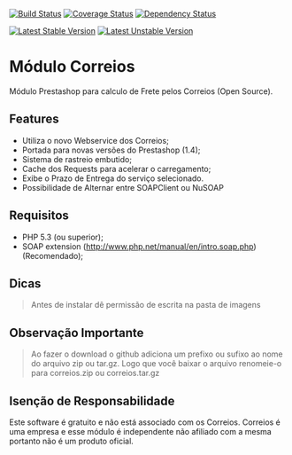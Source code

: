 [![Build Status](https://travis-ci.org/dlanileonardo/correios.png)](https://travis-ci.org/dlanileonardo/correios)
[![Coverage Status](https://coveralls.io/repos/dlanileonardo/correios/badge.png)](https://coveralls.io/r/dlanileonardo/correios)
[![Dependency Status](https://www.versioneye.com/user/projects/51d658e5586cef000200ddec/badge.png)](https://www.versioneye.com/user/projects/51d658e5586cef000200ddec)

[![Latest Stable Version](https://poser.pugx.org/dlanileonardo/correios/v/stable.png)](https://packagist.org/packages/dlanileonardo/correios)
[![Latest Unstable Version](https://poser.pugx.org/dlanileonardo/correios/v/unstable.png)](https://packagist.org/packages/dlanileonardo/correios)

Módulo Correios
===============

Módulo Prestashop para calculo de Frete pelos Correios (Open Source).

Features
--------

* Utiliza o novo Webservice dos Correios;
* Portada para novas versões do Prestashop (1.4);
* Sistema de rastreio embutido;
* Cache dos Requests para acelerar o carregamento;
* Exibe o Prazo de Entrega do serviço selecionado.
* Possibilidade de Alternar entre SOAPClient ou NuSOAP

Requisitos
----------

* PHP 5.3 (ou superior);
* SOAP extension (http://www.php.net/manual/en/intro.soap.php) (Recomendado);

Dicas
-----

> Antes de instalar dê permissão de escrita na pasta de imagens

Observação Importante
---------------------

> Ao fazer o download o github adiciona um prefixo ou sufixo ao nome do arquivo zip ou tar.gz.
> Logo que você baixar o arquivo renomeie-o para correios.zip ou correios.tar.gz

Isenção de Responsabilidade
---------------------------

Este software é gratuito e não está associado com os Correios. 
Correios é uma empresa e esse módulo é independente não afiliado com a mesma portanto não é 
um produto oficial.
